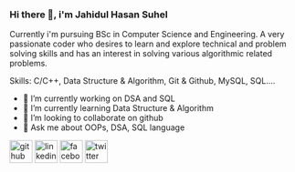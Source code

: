 ### Hi there 👋, i'm Jahidul Hasan Suhel

Currently i'm pursuing BSc in Computer Science and Engineering. A very passionate coder who desires to learn and explore technical and problem solving skills and has an interest in solving various algorithmic related problems.

Skills: C/C++, Data Structure & Algorithm, Git & Github, MySQL, SQL....

- 🔭 I’m currently working on DSA and SQL
- 🌱 I’m currently learning Data Structure & Algorithm 
- 👯 I’m looking to collaborate on github 
- 💬 Ask me about OOPs, DSA, SQL language 


[<img src='https://cdn.jsdelivr.net/npm/simple-icons@3.0.1/icons/github.svg' alt='github' height='40'>](https://github.com/jahidulhasanSuhel)  [<img src='https://cdn.jsdelivr.net/npm/simple-icons@3.0.1/icons/linkedin.svg' alt='linkedin' height='40'>](https://www.linkedin.com/in/jahidul-hasan-suhel-082a5922a//)  [<img src='https://cdn.jsdelivr.net/npm/simple-icons@3.0.1/icons/facebook.svg' alt='facebook' height='40'>](https://www.facebook.com/jahidulhasan.suhel)  [<img src='https://cdn.jsdelivr.net/npm/simple-icons@3.0.1/icons/twitter.svg' alt='twitter' height='40'>](https://twitter.com/jahidulsuhel) 
